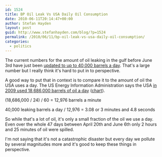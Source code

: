 ```yaml
---
id: 1524
title: BP Oil Leak Vs USA Daily Oil Consumption
date: 2010-06-11T20:14:47+00:00
author: Stefan Hayden
layout: post
guid: http://www.stefanhayden.com/blog/?p=1524
permalink: /2010/06/11/bp-oil-leak-vs-usa-daily-oil-consumption/
categories:
  - politics
---
```

The current numbers for the amount of oil leaking in the gulf before June 3rd have just been <a href="http://english.aljazeera.net/news/americas/2010/06/201061103511522686.html">updated to up to 40,000 barrels a day</a>. That's a large number but I really think it's hard to put in to perspective. 

A good way to put that in context is to compare it to the amount of oil the USA uses a day. The US Energy Information Administration says the USA <a href="http://tonto.eia.doe.gov/dnav/pet/pet_cons_psup_dc_nus_mbblpd_a.htm">in 2009 used 18,686,000 barrels of oil a day</a> (<a href="http://tonto.eia.doe.gov/dnav/pet/hist/LeafHandler.ashx?n=PET&s=MTTUPUS2&f=A">chart</a>).

(18,686,000 / 24) / 60 =  12,976 barrels a minute

40,000 leaking barrels a day / 12,976 = 3.08 or 3 minutes and 4.8 seconds

So while that's a lot of oil, it's only a small fraction of the oil we use a day. Even over the whole 47 days between April 20th and June 6th only 2 hours and 25 minutes of oil were spilled.

I'm not saying that it's not a catastrophic disaster but every day we pollute by several magnitudes more and it's good to keep these things in perspective.